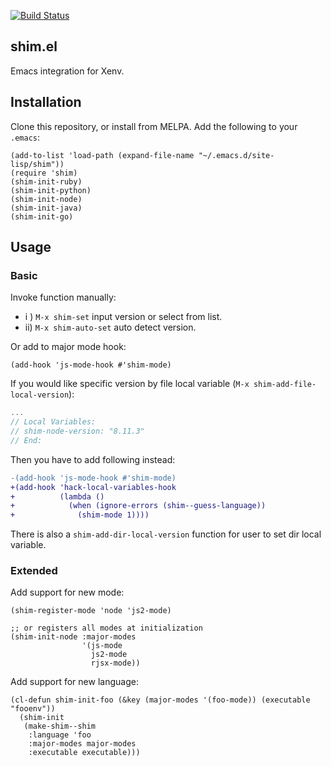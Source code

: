 [![Build Status](https://travis-ci.com/twlz0ne/shim.el.svg?branch=master)](https://travis-ci.com/twlz0ne/shim.el)

## shim.el

Emacs integration for Xenv.

## Installation

Clone this repository, or install from MELPA. Add the following to your `.emacs`:

```elisp
(add-to-list 'load-path (expand-file-name "~/.emacs.d/site-lisp/shim"))
(require 'shim)
(shim-init-ruby)
(shim-init-python)
(shim-init-node)
(shim-init-java)
(shim-init-go)
```

## Usage

### Basic

Invoke function manually:

- i ) `M-x shim-set` input version or select from list.
- ii) `M-x shim-auto-set` auto detect version.

Or add to major mode hook:

```elisp
(add-hook 'js-mode-hook #'shim-mode)
```

If you would like specific version by file local variable (`M-x shim-add-file-local-version`):

```javascript
...
// Local Variables:
// shim-node-version: "8.11.3"
// End:
```

Then you have to add following instead:

```diff
-(add-hook 'js-mode-hook #'shim-mode)
+(add-hook 'hack-local-variables-hook
+          (lambda ()
+            (when (ignore-errors (shim--guess-language))
+              (shim-mode 1))))
```

There is also a `shim-add-dir-local-version` function for user to set dir local variable.

### Extended

Add support for new mode:

```elisp
(shim-register-mode 'node 'js2-mode)

;; or registers all modes at initialization
(shim-init-node :major-modes
                '(js-mode
                  js2-mode
                  rjsx-mode))
```

Add support for new language:

```elisp
(cl-defun shim-init-foo (&key (major-modes '(foo-mode)) (executable "fooenv"))
  (shim-init
   (make-shim--shim
    :language 'foo
    :major-modes major-modes
    :executable executable)))
```
